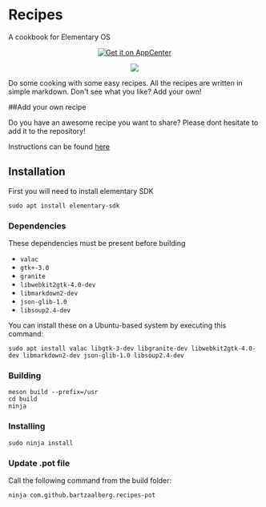 # Recipes
A cookbook for Elementary OS

<p align="center">
    <a href="https://appcenter.elementary.io/com.github.bartzaalberg.recipes">
        <img src="https://appcenter.elementary.io/badge.svg" alt="Get it on AppCenter">
    </a>
</p>

<p align="center">
    <img 
    src="https://raw.githubusercontent.com/bartzaalberg/recipes/master/screenshot.png" />
</p>

Do some cooking with some easy recipes. All the recipes are written in simple markdown. Don't see what you like? Add your own!

##Add your own recipe

Do you have an awesome recipe you want to share? Please dont hesitate to add it to the repository!

Instructions can be found [here](https://github.com/bartzaalberg/recipes/blob/master/recipes/your_own_recipe/recipe_en.md)

## Installation

First you will need to install elementary SDK

 `sudo apt install elementary-sdk`

### Dependencies

These dependencies must be present before building
 - `valac`
 - `gtk+-3.0`
 - `granite`
 - `libwebkit2gtk-4.0-dev`
 - `libmarkdown2-dev`
 - `json-glib-1.0`
 - `libsoup2.4-dev`

 You can install these on a Ubuntu-based system by executing this command:
 
 `sudo apt install valac libgtk-3-dev libgranite-dev libwebkit2gtk-4.0-dev libmarkdown2-dev json-glib-1.0 libsoup2.4-dev`

### Building

```
meson build --prefix=/usr
cd build
ninja
```

### Installing

`sudo ninja install`

### Update .pot file

Call the following command from the build folder:

`ninja com.github.bartzaalberg.recipes-pot`
